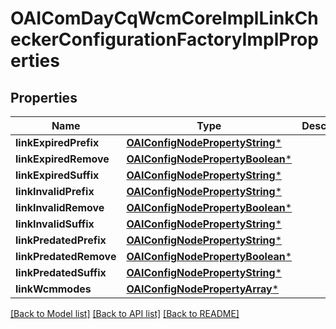 # OAIComDayCqWcmCoreImplLinkCheckerConfigurationFactoryImplProperties

## Properties
Name | Type | Description | Notes
------------ | ------------- | ------------- | -------------
**linkExpiredPrefix** | [**OAIConfigNodePropertyString***](OAIConfigNodePropertyString.md) |  | [optional] 
**linkExpiredRemove** | [**OAIConfigNodePropertyBoolean***](OAIConfigNodePropertyBoolean.md) |  | [optional] 
**linkExpiredSuffix** | [**OAIConfigNodePropertyString***](OAIConfigNodePropertyString.md) |  | [optional] 
**linkInvalidPrefix** | [**OAIConfigNodePropertyString***](OAIConfigNodePropertyString.md) |  | [optional] 
**linkInvalidRemove** | [**OAIConfigNodePropertyBoolean***](OAIConfigNodePropertyBoolean.md) |  | [optional] 
**linkInvalidSuffix** | [**OAIConfigNodePropertyString***](OAIConfigNodePropertyString.md) |  | [optional] 
**linkPredatedPrefix** | [**OAIConfigNodePropertyString***](OAIConfigNodePropertyString.md) |  | [optional] 
**linkPredatedRemove** | [**OAIConfigNodePropertyBoolean***](OAIConfigNodePropertyBoolean.md) |  | [optional] 
**linkPredatedSuffix** | [**OAIConfigNodePropertyString***](OAIConfigNodePropertyString.md) |  | [optional] 
**linkWcmmodes** | [**OAIConfigNodePropertyArray***](OAIConfigNodePropertyArray.md) |  | [optional] 

[[Back to Model list]](../README.md#documentation-for-models) [[Back to API list]](../README.md#documentation-for-api-endpoints) [[Back to README]](../README.md)


